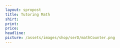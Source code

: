 ```yaml
---
layout: spropost
title: Tutoring Math
shirt:
print:
price:
headline:
picture: /assets/images/shop/serD/mathCounter.png
---
```




